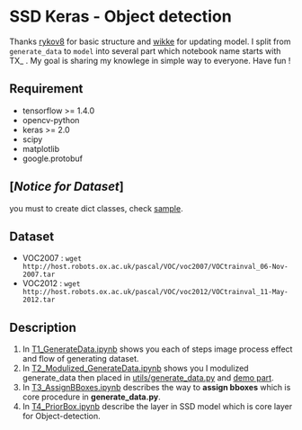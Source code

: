 # SSD Keras - Object detection
Thanks [rykov8] for basic structure and [wikke] for updating model.
I split from `generate_data` to `model` into several part which notebook name starts with TX_ .
My goal is sharing my knowlege in simple way to everyone. Have fun !

## Requirement
- tensorflow >= 1.4.0
- opencv-python
- keras >= 2.0
- scipy
- matplotlib
- google.protobuf

## [*Notice for Dataset*]
you must to create dict classes, check [sample](sample/pascal.pbtxt).

## Dataset
* VOC2007 : ```wget http://host.robots.ox.ac.uk/pascal/VOC/voc2007/VOCtrainval_06-Nov-2007.tar```
* VOC2012 : ```wget http://host.robots.ox.ac.uk/pascal/VOC/voc2012/VOCtrainval_11-May-2012.tar```

## Description
1. In [T1_GenerateData.ipynb](T1_GenerateData.ipynb) shows you each of steps image process effect and flow of generating dataset.
2. In [T2_Modulized_GenerateData.ipynb](T2_Modulized_GenerateData.ipynb) shows you I modulized generate_data then placed in [utils/generate_data.py](utils/generate_data.py) and [demo part](utils/demo.py).
3. In [T3_AssignBBoxes.ipynb](T3_AssignBBoxes.ipynb) describes the way to **assign bboxes** which is core procedure in **generate_data.py**.
4. In [T4_PriorBox.ipynb](T4_PriorBox.ipynb) describe the layer in SSD model which is core layer for Object-detection.

[rykov8]: <https://github.com/rykov8/ssd_keras>
[wikke]: <https://github.com/wikke/SSD_Keras>

